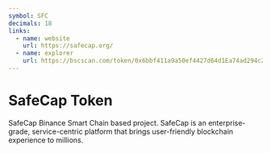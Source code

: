 ```yaml
---
symbol: SFC
decimals: 18
links:
  - name: website
    url: https://safecap.org/
  - name: explorer
    url: https://bscscan.com/token/0x6bbf411a9a50ef4427d64d1Ea74ad294c2BBb0c8
---
```


# SafeCap Token

SafeCap Binance Smart Chain based project. SafeCap is an enterprise-grade, service-centric platform that brings user-friendly blockchain experience to millions.
